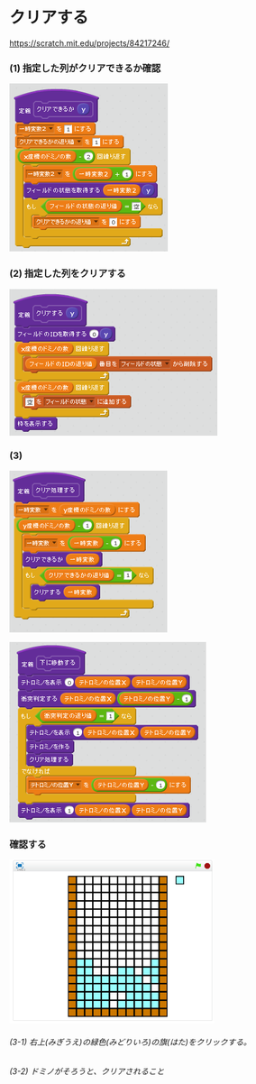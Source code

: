 # クリアする

https://scratch.mit.edu/projects/84217246/


### (1) 指定した列がクリアできるか確認

![](s_01.png)

### (2) 指定した列をクリアする
![](s_02.png)

### (3)
![](s_03.png)

![](s_04.png)


### 確認する
![](test.png)

###### (3-1) 右上(みぎうえ)の緑色(みどりいろ)の旗(はた)をクリックする。

###### (3-2) ドミノがそろうと、クリアされること
